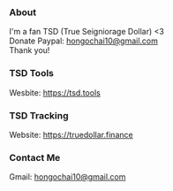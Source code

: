 ### About ###
I'm a fan TSD (True Seigniorage Dollar) <3
<br>
Donate Paypal: hongochai10@gmail.com
<br>
Thank you!

### TSD Tools ###
Wesbite: https://tsd.tools

### TSD Tracking ###
Website: https://truedollar.finance

### Contact Me ###
Gmail: hongochai10@gmail.com
<br>